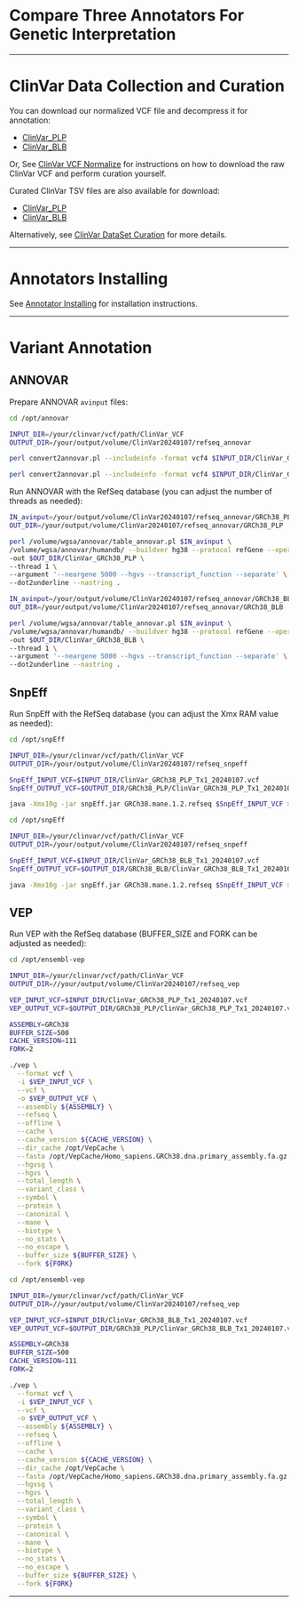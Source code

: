 # Compare Three Annotators For Genetic Interpretation

---

# ClinVar Data Collection and Curation
You can download our normalized VCF file and decompress it for annotation:
- [ClinVar_PLP](ClinVar_GRCh38_BLB_Tx1_20240107.vcf.gz)
- [ClinVar_BLB](ClinVar_GRCh38_BLB_Tx1_20240107.vcf.gz)

Or, See [ClinVar VCF Normalize](ClinVarVcfNorm.md) for instructions on how to download the raw ClinVar VCF and perform curation yourself.

Curated ClinVar TSV files are also available for download:
- [ClinVar_PLP](clinvar_GRCh38_PLP_Tx1.tsv.gz)
- [ClinVar_BLB](clinvar_GRCh38_BLB_Tx1.tsv.gz)

Alternatively, see [ClinVar DataSet Curation](ClinVarSamplesetCuration.md) for more details.

---

# Annotators Installing
See [Annotator Installing](AnnotatorInstall.md) for installation instructions.

---

# Variant Annotation

## ANNOVAR

Prepare ANNOVAR `avinput` files:
```bash
cd /opt/annovar

INPUT_DIR=/your/clinvar/vcf/path/ClinVar_VCF
OUTPUT_DIR=/your/output/volume/ClinVar20240107/refseq_annovar

perl convert2annovar.pl --includeinfo -format vcf4 $INPUT_DIR/ClinVar_GRCh38_PLP_Tx1_20240107.vcf > $OUTPUT_DIR/GRCh38_PLP/ClinVar_GRCh38_PLP.avinput

perl convert2annovar.pl --includeinfo -format vcf4 $INPUT_DIR/ClinVar_GRCh38_BLB_Tx1_20240107.vcf > $OUTPUT_DIR/GRCh38_BLB/ClinVar_GRCh38_BLB.avinput
```
Run ANNOVAR with the RefSeq database (you can adjust the number of threads as needed):
```bash
IN_avinput=/your/output/volume/ClinVar20240107/refseq_annovar/GRCh38_PLP/ClinVar_GRCh38_PLP.avinput
OUT_DIR=/your/output/volume/ClinVar20240107/refseq_annovar/GRCh38_PLP

perl /volume/wgsa/annovar/table_annovar.pl $IN_avinput \
/volume/wgsa/annovar/humandb/ --buildver hg38 --protocol refGene --operation g -polish \
-out $OUT_DIR/ClinVar_GRCh38_PLP \
--thread 1 \
--argument '--neargene 5000 --hgvs --transcript_function --separate' \
--dot2underline --nastring .
```
```bash
IN_avinput=/your/output/volume/ClinVar20240107/refseq_annovar/GRCh38_BLB/ClinVar_GRCh38_BLB.avinput
OUT_DIR=/your/output/volume/ClinVar20240107/refseq_annovar/GRCh38_BLB

perl /volume/wgsa/annovar/table_annovar.pl $IN_avinput \
/volume/wgsa/annovar/humandb/ --buildver hg38 --protocol refGene --operation g -polish \
-out $OUT_DIR/ClinVar_GRCh38_BLB \
--thread 1 \
--argument '--neargene 5000 --hgvs --transcript_function --separate' \
--dot2underline --nastring .
```

## SnpEff
Run SnpEff with the RefSeq database (you can adjust the Xmx RAM value as needed):
```bash
cd /opt/snpEff

INPUT_DIR=/your/clinvar/vcf/path/ClinVar_VCF
OUTPUT_DIR=/your/output/volume/ClinVar20240107/refseq_snpeff

SnpEff_INPUT_VCF=$INPUT_DIR/ClinVar_GRCh38_PLP_Tx1_20240107.vcf
SnpEff_OUTPUT_VCF=$OUTPUT_DIR/GRCh38_PLP/ClinVar_GRCh38_PLP_Tx1_20240107.snpeff.vcf

java -Xmx10g -jar snpEff.jar GRCh38.mane.1.2.refseq $SnpEff_INPUT_VCF > $SnpEff_OUTPUT_VCF
```
```bash
cd /opt/snpEff

INPUT_DIR=/your/clinvar/vcf/path/ClinVar_VCF
OUTPUT_DIR=/your/output/volume/ClinVar20240107/refseq_snpeff

SnpEff_INPUT_VCF=$INPUT_DIR/ClinVar_GRCh38_BLB_Tx1_20240107.vcf
SnpEff_OUTPUT_VCF=$OUTPUT_DIR/GRCh38_BLB/ClinVar_GRCh38_BLB_Tx1_20240107.snpeff.vcf

java -Xmx10g -jar snpEff.jar GRCh38.mane.1.2.refseq $SnpEff_INPUT_VCF > $SnpEff_OUTPUT_VCF
```

## VEP
Run VEP with the RefSeq database (BUFFER_SIZE and FORK can be adjusted as needed):
```bash
cd /opt/ensembl-vep

INPUT_DIR=/your/clinvar/vcf/path/ClinVar_VCF
OUTPUT_DIR=//your/output/volume/ClinVar20240107/refseq_vep

VEP_INPUT_VCF=$INPUT_DIR/ClinVar_GRCh38_PLP_Tx1_20240107.vcf
VEP_OUTPUT_VCF=$OUTPUT_DIR/GRCh38_PLP/ClinVar_GRCh38_PLP_Tx1_20240107.vep.vcf

ASSEMBLY=GRCh38
BUFFER_SIZE=500
CACHE_VERSION=111
FORK=2

./vep \
  --format vcf \
  -i $VEP_INPUT_VCF \
  --vcf \
  -o $VEP_OUTPUT_VCF \
  --assembly ${ASSEMBLY} \
  --refseq \
  --offline \
  --cache \
  --cache_version ${CACHE_VERSION} \
  --dir_cache /opt/VepCache \
  --fasta /opt/VepCache/Homo_sapiens.GRCh38.dna.primary_assembly.fa.gz \
  --hgvsg \
  --hgvs \
  --total_length \
  --variant_class \
  --symbol \
  --protein \
  --canonical \
  --mane \
  --biotype \
  --no_stats \
  --no_escape \
  --buffer_size ${BUFFER_SIZE} \
  --fork ${FORK}
```
```bash
cd /opt/ensembl-vep

INPUT_DIR=/your/clinvar/vcf/path/ClinVar_VCF
OUTPUT_DIR=//your/output/volume/ClinVar20240107/refseq_vep

VEP_INPUT_VCF=$INPUT_DIR/ClinVar_GRCh38_BLB_Tx1_20240107.vcf
VEP_OUTPUT_VCF=$OUTPUT_DIR/GRCh38_PLP/ClinVar_GRCh38_BLB_Tx1_20240107.vep.vcf

ASSEMBLY=GRCh38
BUFFER_SIZE=500
CACHE_VERSION=111
FORK=2

./vep \
  --format vcf \
  -i $VEP_INPUT_VCF \
  --vcf \
  -o $VEP_OUTPUT_VCF \
  --assembly ${ASSEMBLY} \
  --refseq \
  --offline \
  --cache \
  --cache_version ${CACHE_VERSION} \
  --dir_cache /opt/VepCache \
  --fasta /opt/VepCache/Homo_sapiens.GRCh38.dna.primary_assembly.fa.gz \
  --hgvsg \
  --hgvs \
  --total_length \
  --variant_class \
  --symbol \
  --protein \
  --canonical \
  --mane \
  --biotype \
  --no_stats \
  --no_escape \
  --buffer_size ${BUFFER_SIZE} \
  --fork ${FORK}
```

---

